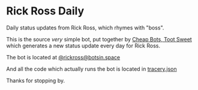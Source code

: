 # Rick Ross Daily
Daily status updates from Rick Ross, which rhymes with "boss".

This is the source *very* simple bot, put together by [Cheap Bots, Toot Sweet](https://cheapbotstootsweet.com) which generates a new status update every day for Rick Ross.

The bot is located at [@rickross@botsin.space](https://botsin.space/@rickross)

And all the code which actually runs the bot is located in [tracery.json](/tracery.json)

Thanks for stopping by.
